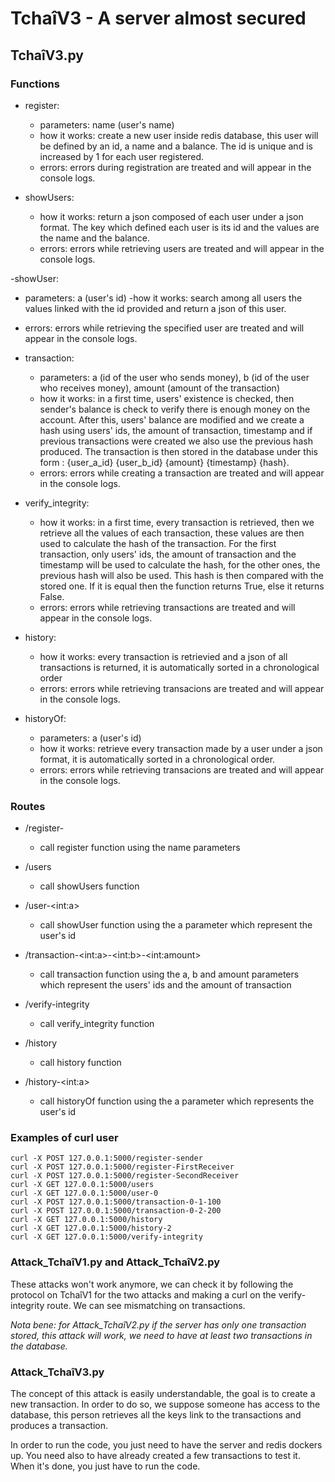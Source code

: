 
# TchaîV3 - A server almost secured

## TchaîV3.py

### Functions

- register: 
  - parameters: name (user's name)
  - how it works: create a new user inside redis database, this user will be defined by an id, a name and a balance. The id is unique and is increased by 1 for each user registered. 
  - errors: errors during registration are treated and will appear in the console logs.

- showUsers:
  - how it works: return a json composed of each user under a json format. The key which defined each user is its id and the values are the name and the balance.
  - errors: errors while retrieving users are treated and will appear in the console logs.

-showUser:
  - parameters: a (user's id)
  -how it works: search among all users the values linked with the id provided and return a json of this user.
  - errors: errors while retrieving the specified user are treated and will appear in the console logs.

- transaction:
  - parameters: a (id of the user who sends money), b (id of the user who receives money), amount (amount of the transaction)
  - how it works: in a first time, users' existence is checked, then sender's balance is check to verify there is enough money on the account. After this, users' balance are modified and we create a hash using users' ids, the amount of transaction, timestamp and if previous transactions were created we also use the previous hash produced. The transaction is then stored in the database under this form : {user_a_id} {user_b_id} {amount} {timestamp} {hash}.
  - errors: errors while creating a transaction are treated and will appear in the console logs.

- verify_integrity:
  - how it works: in a first time, every transaction is retrieved, then we retrieve all the values of each transaction, these values are then used to calculate the hash of the transaction. For the first transaction, only users' ids, the amount of transaction and the timestamp will be used to calculate the hash, for the other ones, the previous hash will also be used. This hash is then compared with the stored one. If it is equal then the function returns True, else it returns False.
  - errors: errors while retrieving transactions are treated and will appear in the console logs.

- history: 
  - how it works: every transaction is retrievied and a json of all transactions is returned, it is automatically sorted in a chronological order
  - errors: errors while retrieving transacions are treated and will appear in the console logs. 

- historyOf:
  - parameters: a (user's id)
  - how it works: retrieve every transaction made by a user under a json format, it is automatically sorted in a chronological order.
  - errors: errors while retrieving transacions are treated and will appear in the console logs. 


### Routes

- /register-<name>
  - call register function using the name parameters

- /users
  - call showUsers function

- /user-\<int:a>
  - call showUser function using the a parameter which represent the user's id

- /transaction-\<int:a>-\<int:b>-\<int:amount>
  - call transaction function using the a, b and amount parameters which represent the users' ids and the amount of transaction

- /verify-integrity
  - call verify_integrity function

- /history
  - call history function

- /history-\<int:a>
  - call historyOf function using the a parameter which represents the user's id

### Examples of curl user

```
curl -X POST 127.0.0.1:5000/register-sender
curl -X POST 127.0.0.1:5000/register-FirstReceiver
curl -X POST 127.0.0.1:5000/register-SecondReceiver
curl -X GET 127.0.0.1:5000/users
curl -X GET 127.0.0.1:5000/user-0
curl -X POST 127.0.0.1:5000/transaction-0-1-100
curl -X POST 127.0.0.1:5000/transaction-0-2-200
curl -X GET 127.0.0.1:5000/history
curl -X GET 127.0.0.1:5000/history-2
curl -X GET 127.0.0.1:5000/verify-integrity
```

### Attack_TchaîV1.py and Attack_TchaîV2.py

These attacks won't work anymore, we can check it by following the protocol on TchaîV1 for the two attacks and making a curl on the verify-integrity route. We can see mismatching on transactions.

_Nota bene: for Attack_TchaîV2.py if the server has only one transaction stored, this attack will work, we need to have at least two transactions in the database._

### Attack_TchaîV3.py

The concept of this attack is easily understandable, the goal is to create a new transaction. In order to do so, we suppose someone has access to the database, this person retrieves all the keys link to the transactions and produces a transaction.

In order to run the code, you just need to have the server and redis dockers up. You need also to have already created a few transactions to test it. When it's done, you just have to run the code.
